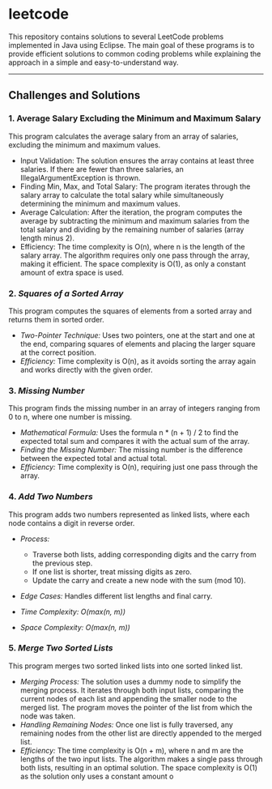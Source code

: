 # leetcode

This repository contains solutions to several LeetCode problems implemented in Java using Eclipse. The main goal of these programs is to provide efficient solutions to common coding problems while explaining the approach in a simple and easy-to-understand way.

---

## Challenges and Solutions

### 1. Average Salary Excluding the Minimum and Maximum Salary

This program calculates the average salary from an array of salaries, excluding the minimum and maximum values.

- Input Validation: The solution ensures the array contains at least three salaries. If there are fewer than three salaries, an IllegalArgumentException is thrown.
- Finding Min, Max, and Total Salary: The program iterates through the salary array to calculate the total salary while simultaneously determining the minimum and maximum values.
- Average Calculation: After the iteration, the program computes the average by subtracting the minimum and maximum salaries from the total salary and dividing by the remaining number of salaries (array length minus 2).
- Efficiency: The time complexity is O(n), where n is the length of the salary array. The algorithm requires only one pass through the array, making it efficient. The space complexity is O(1), as only a constant amount of extra space is used.

### 2. *Squares of a Sorted Array*

This program computes the squares of elements from a sorted array and returns them in sorted order.

- *Two-Pointer Technique:* Uses two pointers, one at the start and one at the end, comparing squares of elements and placing the larger square at the correct position.
- *Efficiency:* Time complexity is O(n), as it avoids sorting the array again and works directly with the given order.
### 3. *Missing Number*

This program finds the missing number in an array of integers ranging from 0 to n, where one number is missing.

- *Mathematical Formula:* Uses the formula n * (n + 1) / 2 to find the expected total sum and compares it with the actual sum of the array.
- *Finding the Missing Number:* The missing number is the difference between the expected total and actual total.
- *Efficiency:* Time complexity is O(n), requiring just one pass through the array.

### 4. *Add Two Numbers*

This program adds two numbers represented as linked lists, where each node contains a digit in reverse order.

- *Process:* 
    - Traverse both lists, adding corresponding digits and the carry from the previous step.
    - If one list is shorter, treat missing digits as zero.
    - Update the carry and create a new node with the sum (mod 10).

- *Edge Cases:* Handles different list lengths and final carry.

- *Time Complexity:* *O(max(n, m))*  
- *Space Complexity:* *O(max(n, m))*

### 5. *Merge Two Sorted Lists*

This program merges two sorted linked lists into one sorted linked list.

* *Merging Process:* The solution uses a dummy node to simplify the merging process. It iterates through both input lists, comparing the current nodes of each list and appending the smaller node to the merged list. The program moves the pointer of the list from which the node was taken.
* *Handling Remaining Nodes:* Once one list is fully traversed, any remaining nodes from the other list are directly appended to the merged list.
* *Efficiency:* The time complexity is O(n + m), where n and m are the lengths of the two input lists. The algorithm makes a single pass through both lists, resulting in an optimal solution. The space complexity is O(1) as the solution only uses a constant amount o
